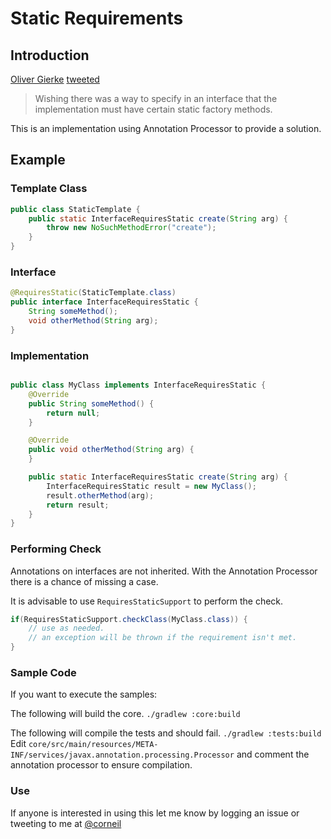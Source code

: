 # Static Requirements

## Introduction

[Oliver Gierke](https://github.com/odrotbohm) [tweeted](https://twitter.com/olivergierke/status/968542913662803968)

> Wishing there was a way to specify in an interface that the implementation must have certain static factory methods.

This is an implementation using Annotation Processor to provide a solution.


## Example
### Template Class
```java
public class StaticTemplate {
    public static InterfaceRequiresStatic create(String arg) {
        throw new NoSuchMethodError("create");
    }
}
```

### Interface 

```java
@RequiresStatic(StaticTemplate.class)
public interface InterfaceRequiresStatic {
    String someMethod();
    void otherMethod(String arg);
}
```

### Implementation
```java

public class MyClass implements InterfaceRequiresStatic {	
    @Override
    public String someMethod() {
        return null;
    }

    @Override
    public void otherMethod(String arg) {
    }

    public static InterfaceRequiresStatic create(String arg) {
        InterfaceRequiresStatic result = new MyClass();
        result.otherMethod(arg);
        return result;
    }    
}
```

### Performing Check
Annotations on interfaces are not inherited. With the Annotation Processor there is a chance of missing a case.

It is advisable to use `RequiresStaticSupport` to perform the check. 

```java
if(RequiresStaticSupport.checkClass(MyClass.class)) {
	// use as needed.
	// an exception will be thrown if the requirement isn't met.
}
```

### Sample Code
If you want to execute the samples:

The following will build the core.
`./gradlew :core:build`

The following will compile the tests and should fail.
`./gradlew :tests:build`
Edit `core/src/main/resources/META-INF/services/javax.annotation.processing.Processor` and comment the annotation processor to ensure compilation.


### Use
If anyone is interested in using this let me know by logging an issue or tweeting to me at [@corneil](https://twitter/corneil)
